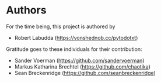 Authors
=======

For the time being, this project is authored by

 - Robert Labudda (https://vonshednob.cc/pytodotxt)

Gratitude goes to these individuals for their contribution:

 - Sander Voerman (https://github.com/sandervoerman)
 - Markus Katharina Brechtel (https://github.com/chaotika)
 - Sean Breckenridge (https://github.com/seanbreckenridge)
